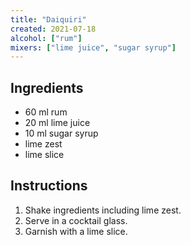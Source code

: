 ```yaml
---
title: "Daiquiri"
created: 2021-07-18
alcohol: ["rum"]
mixers: ["lime juice", "sugar syrup"]
---
```


## Ingredients

- 60 ml rum
- 20 ml lime juice
- 10 ml sugar syrup
- lime zest
- lime slice

## Instructions

1. Shake ingredients including lime zest.
2. Serve in a cocktail glass.
3. Garnish with a lime slice.
